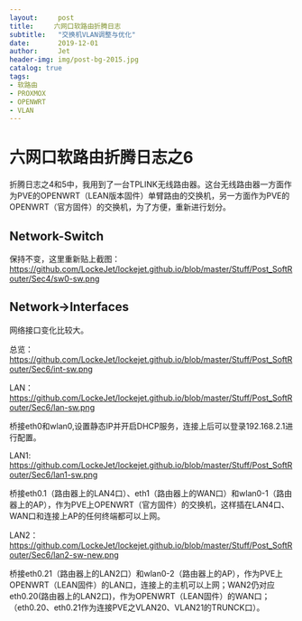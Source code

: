```yaml
---
layout:     post
title:     六网口软路由折腾日志
subtitle:   "交换机VLAN调整与优化"
date:       2019-12-01
author:     Jet
header-img: img/post-bg-2015.jpg
catalog: true
tags: 
- 软路由
- PROXMOX
- OPENWRT
- VLAN
---
```

# 六网口软路由折腾日志之6

折腾日志之4和5中，我用到了一台TPLINK无线路由器。这台无线路由器一方面作为PVE的OPENWRT（LEAN版本固件）单臂路由的交换机，另一方面作为PVE的OPENWRT（官方固件）的交换机，为了方便，重新进行划分。

## Network-Switch
保持不变，这里重新贴上截图：
https://github.com/LockeJet/lockejet.github.io/blob/master/Stuff/Post_SoftRouter/Sec4/sw0-sw.png

## Network->Interfaces
网络接口变化比较大。

总览：
https://github.com/LockeJet/lockejet.github.io/blob/master/Stuff/Post_SoftRouter/Sec6/int-sw.png

LAN：
https://github.com/LockeJet/lockejet.github.io/blob/master/Stuff/Post_SoftRouter/Sec6/lan-sw.png

桥接eth0和wlan0,设置静态IP并开启DHCP服务，连接上后可以登录192.168.2.1进行配置。

LAN1: 
https://github.com/LockeJet/lockejet.github.io/blob/master/Stuff/Post_SoftRouter/Sec6/lan1-sw.png

桥接eth0.1（路由器上的LAN4口）、eth1（路由器上的WAN口）和wlan0-1（路由器上的AP），作为PVE上OPENWRT（官方固件）的交换机，这样插在LAN4口、WAN口和连接上AP的任何终端都可以上网。

LAN2：
https://github.com/LockeJet/lockejet.github.io/blob/master/Stuff/Post_SoftRouter/Sec6/lan2-sw-new.png

桥接eth0.21（路由器上的LAN2口）和wlan0-2（路由器上的AP），作为PVE上OPENWRT（LEAN固件）的LAN口，连接上的主机可以上网；WAN2仍对应eth0.20(路由器上的LAN2口)，作为OPENWRT（LEAN固件）的WAN口；（eth0.20、eth0.21作为连接PVE之VLAN20、VLAN21的TRUNCK口）。






